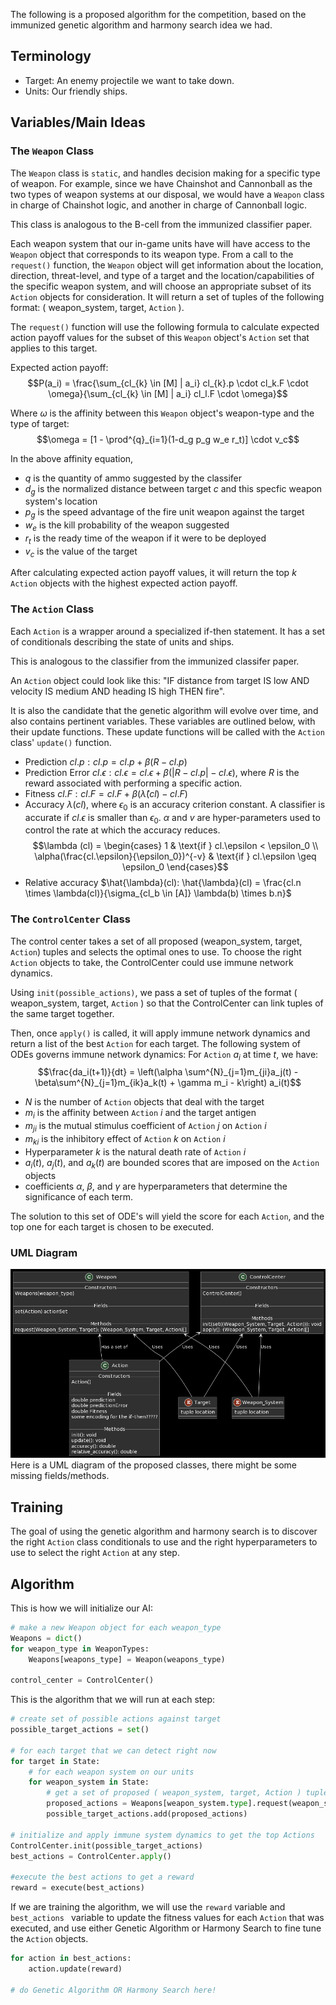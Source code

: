 The following is a proposed algorithm for the competition, based on the immunized genetic algorithm and harmony search idea we had. 

## Terminology
- Target: An enemy projectile we want to take down.
- Units: Our friendly ships.

## Variables/Main Ideas

### The ```Weapon``` Class
The ```Weapon``` class is ```static```, and handles decision making for a specific type of weapon. For example, since we have Chainshot and Cannonball as the two types of weapon systems at our disposal, we would have a ```Weapon``` class in charge of Chainshot logic, and another in charge of Cannonball logic. 

This class is analogous to the B-cell from the immunized classifier paper. 

Each weapon system that our in-game units have will have access to the ```Weapon``` object that corresponds to its weapon type. From a call to the ```request()``` function, the ```Weapon``` object will get information about the location, direction, threat-level, and type of a target and the location/capabilities of the specific weapon system, and will choose an appropriate subset of its ```Action``` objects for consideration. It will return a set of tuples of the following format: ( weapon_system, target, ```Action``` ).

The ```request()``` function will use the following formula to calculate expected action payoff values for the subset of this ```Weapon``` object's ```Action``` set that applies to this target. 

Expected action payoff: $$P(a_i) = \frac{\sum_{cl_{k} \in [M] | a_i} cl_{k}.p \cdot cl_k.F \cdot \omega}{\sum_{cl_{k} \in [M] | a_i} cl_l.F \cdot \omega}$$ 

Where $\omega$ is the affinity between this ```Weapon``` object's weapon-type and the type of target: $$\omega = [1 - \prod^{q}_{i=1}(1-d_g p_g w_e r_t)] \cdot v_c$$

In the above affinity equation,
- $q$ is the quantity of ammo suggested by the classifer
- $d_g$ is the normalized distance between target $c$ and this specfic weapon system's location
- $p_g$ is the speed advantage of the fire unit weapon against the target
- $w_e$ is the kill probability of the weapon suggested
- $r_t$ is the ready time of the weapon if it were to be deployed
- $v_c$ is the value of the target

After calculating expected action payoff values, it will return the top $k$ ```Action``` objects with the highest expected action payoff. 

### The ```Action``` Class
Each ```Action``` is a wrapper around a specialized if-then statement. It has a set of conditionals describing the state of units and ships. 

This is analogous to the classifier from the immunized classifer paper. 

An ```Action``` object could look like this: "IF distance from target IS low AND velocity IS medium AND heading IS high THEN fire".

It is also the candidate that the genetic algorithm will evolve over time, and also contains pertinent variables. These variables are outlined below, with their update functions. These update functions will be called with the ```Action``` class' ```update()``` function. 
- Prediction $cl.p: cl.p = cl.p + \beta(R-cl.p)$
- Prediction Error  $cl.\epsilon : cl.\epsilon = cl.\epsilon + \beta(|R-cl.p| - cl.\epsilon)$, where $R$ is the reward associated with performing a specific action. 
- Fitness $cl.F : cl.F = cl.F + \beta(\hat{\lambda}(cl) - cl.F)$
- Accuracy $\lambda(cl)$, where $\epsilon_0$ is an accuracy criterion constant. A classifier is accurate if $cl.\epsilon$ is smaller than $\epsilon_0$. $\alpha$ and $v$ are hyper-parameters used to control the rate at which the accuracy reduces.$$\lambda (cl) = \begin{cases} 1 & \text{if } cl.\epsilon < \epsilon_0 \\ \alpha(\frac{cl.\epsilon}{\epsilon_0})^{-v} & \text{if } cl.\epsilon \geq \epsilon_0 \end{cases}$$
- Relative accuracy $\hat{\lambda}(cl): \hat{\lambda}(cl) = \frac{cl.n \times \lambda(cl)}{\sigma_{cl_b \in [A]} \lambda(b) \times b.n}$

### The ```ControlCenter``` Class
The control center takes a set of all proposed (weapon_system, target, ```Action```) tuples and selects the optimal ones to use. To choose the right ```Action``` objects to take, the ControlCenter could use immune network dynamics. 

Using ```init(possible_actions)```, we pass a set of tuples of the format ( weapon_system, target, ```Action``` ) so that the ControlCenter can link tuples of the same target together.

Then, once ```apply()``` is called, it will apply immune network dynamics and return a list of the best ```Action``` for each target. The following system of ODEs governs immune network dynamics: 
For ```Action``` $a_i$ at time $t$, we have:
$$\frac{da_i(t+1)}{dt} = \left(\alpha \sum^{N}_{j=1}m_{ji}a_j(t) - \beta\sum^{N}_{j=1}m_{ik}a_k(t) + \gamma m_i - k\right) a_i(t)$$
- $N$ is the number of ```Action``` objects that deal with the target
- $m_i$ is the affinity between ```Action``` $i$ and the target antigen
- $m_{ji}$ is the mutual stimulus coefficient of ```Action``` $j$ on ```Action``` $i$
- $m_{ki}$ is the inhibitory effect of ```Action``` $k$ on ```Action``` $i$
- Hyperparameter $k$ is the natural death rate of ```Action``` $i$
- $a_i(t)$, $a_j(t)$, and $a_k(t)$ are bounded scores that are imposed on the ```Action``` objects
- coefficients $\alpha$, $\beta$, and $\gamma$ are hyperparameters that determine the significance of each term. 

The solution to this set of ODE's will yield the score for each ```Action```, and the top one for each target is chosen to be executed.

### UML Diagram
![UML Diagram](UML_diagram.png)
Here is a UML diagram of the proposed classes, there might be some missing fields/methods. 

## Training
The goal of using the genetic algorithm and harmony search is to discover the right ```Action``` class conditionals to use and the right hyperparameters to use to select the right ```Action``` at any step.  

## Algorithm

This is how we will initialize our AI:
```python
# make a new Weapon object for each weapon_type
Weapons = dict()
for weapon_type in WeaponTypes:
    Weapons[weapons_type] = Weapon(weapons_type)
    
control_center = ControlCenter()
```


This is the algorithm that we will run at each step:
```python
# create set of possible actions against target
possible_target_actions = set()

# for each target that we can detect right now
for target in State:
    # for each weapon system on our units
    for weapon_system in State: 
        # get a set of proposed ( weapon_system, target, Action ) tuples for the target
        proposed_actions = Weapons[weapon_system.type].request(weapon_system, target)
        possible_target_actions.add(proposed_actions)
    
# initialize and apply immune system dynamics to get the top Actions
ControlCenter.init(possible_target_actions)
best_actions = ControlCenter.apply()

#execute the best actions to get a reward
reward = execute(best_actions)
```

If we are training the algorithm, we will use the ```reward``` variable and ```best_actions ``` variable to update the fitness values for each ```Action``` that was executed, and use either Genetic Algorithm or Harmony Search to fine tune the ```Action``` objects. 

```python
for action in best_actions:
    action.update(reward)

# do Genetic Algorithm OR Harmony Search here!
```